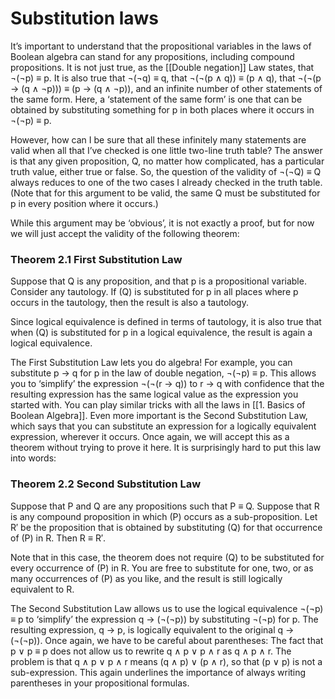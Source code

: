 # Substitution laws
It’s important to understand that the propositional variables in the laws of Boolean algebra can stand for any propositions, including compound propositions. It is not just true, as the [[Double negation]] Law states, that $\neg$($\neg$p) $\equiv$ p. It is also true that $\neg$($\neg$q) $\equiv$ q, that $\neg$($\neg$(p $\wedge$ q)) $\equiv$ (p $\wedge$ q), that $\neg$($\neg$(p $\rightarrow$ (q $\wedge$ $\neg$p))) $\equiv$ (p $\rightarrow$ (q $\wedge$ $\neg$p)), and an infinite number of other statements of the same form. Here, a ‘statement of the same form’ is one that can be obtained by substituting something for p in both places where it occurs in $\neg$($\neg$p) $\equiv$ p. 

However, how can I be sure that all these infinitely many statements are valid when all that I’ve checked is one little two-line truth table? The answer is that any given proposition, Q, no matter how complicated, has a particular truth value, either true or false. So, the question of the validity of $\neg$($\neg$Q) $\equiv$ Q always reduces to one of the two cases I already checked in the truth table. (Note that for this argument to be valid, the same Q must be substituted for p in every position where it occurs.) 

While this argument may be ‘obvious’, it is not exactly a proof, but for now we will just accept the validity of the following theorem:

### Theorem 2.1 First Substitution Law
Suppose that Q is any proposition, and that p is a propositional variable. Consider any tautology. If (Q) is substituted for p in all places where p occurs in the tautology, then the result is also a tautology.

Since logical equivalence is defined in terms of tautology, it is also true that when (Q) is substituted for p in a logical equivalence, the result is again a logical equivalence. 

The First Substitution Law lets you do algebra! For example, you can substitute p $\rightarrow$ q for p in the law of double negation, $\neg$($\neg$p) $\equiv$ p. This allows you to ‘simplify’ the expression $\neg$($\neg$(r $\rightarrow$ q)) to r $\rightarrow$ q with confidence that the resulting expression has the same logical value as the expression you started with. You can play similar tricks with all the laws in [[1. Basics of Boolean Algebra]]. Even more important is the Second Substitution Law, which says that you can substitute an expression for a logically equivalent expression, wherever it occurs. Once again, we will accept this as a theorem without trying to prove it here. It is surprisingly hard to put this law into words: 

### Theorem 2.2 Second Substitution Law
Suppose that P and Q are any propositions such that P $\equiv$ Q. Suppose that R is any compound proposition in which (P) occurs as a sub-proposition. Let R′ be the proposition that is obtained by substituting (Q) for that occurrence of (P) in R. Then R $\equiv$ R′.

Note that in this case, the theorem does not require (Q) to be substituted for every occurrence of (P) in R. You are free to substitute for one, two, or as many occurrences of (P) as you like, and the result is still logically equivalent to R.

The Second Substitution Law allows us to use the logical equivalence $\neg$($\neg$p) $\equiv$ p to ‘simplify’ the expression q $\rightarrow$ ($\neg$($\neg$p)) by substituting $\neg$($\neg$p) for p. The resulting expression, q $\rightarrow$ p, is logically equivalent to the original q $\rightarrow$ ($\neg$($\neg$p)). Once again, we have to be careful about parentheses: The fact that p $\vee$ p $\equiv$ p does not allow us to rewrite q $\wedge$ p $\vee$ p $\wedge$ r as q $\wedge$ p $\wedge$ r. The problem is that q $\wedge$ p $\vee$ p $\wedge$ r means (q $\wedge$ p) $\vee$ (p $\wedge$ r), so that (p $\vee$ p) is not a sub-expression. This again underlines the importance of always writing parentheses in your propositional formulas.


